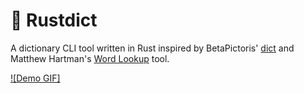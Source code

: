 # :green_book: Rustdict

A dictionary CLI tool written in Rust inspired by
BetaPictoris' [dict](https://github.com/BetaPictoris/dict) and
Matthew Hartman's [Word Lookup](https://github.com/matthewhartman/word-lookup) tool.

[![Demo GIF]]()
